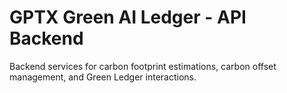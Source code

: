 # GPTX Green AI Ledger - API Backend

Backend services for carbon footprint estimations, carbon offset management, and Green Ledger interactions.
